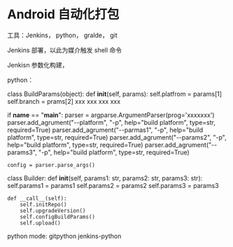 # Android 自动化打包

工具：Jenkins， python， gralde， git

Jenkins 部署，以此为媒介触发 shell 命令

Jenkisn 参数化构建，




python：

class BuildParams(object):
    def __init__(self, params):
        self.platfrom = params[1]
        self.branch = prams[2]
        xxx
        xxx
        xxx
        xxx


if __name__ == "__main__":
    parser = argparse.ArgumentParser(prog='xxxxxxx')
    parser.add_agrument("--platform", "-p", help="build platform", type=str, required=True)
    parser.add_agrument("--parmas1", "-p", help="build platform", type=str, required=True)
    parser.add_agrument("--params2", "-p", help="build platform", type=str, required=True)
    parser.add_agrument("--params3", "-p", help="build platform", type=str, required=True)
    
    config = parser.parse_args()


class Builder:
    def __init__(self, params1: str, params2: str, params3: str):
        self.params1 = params1
        self.params2 = params2
        self.params3 = params3
    
    def __call__(self):
        self.initRepo()
        self.upgradeVersion()
        self.configBuildParams()
        self.upload()

python mode:
    gitpython
    jenkins-python
    

